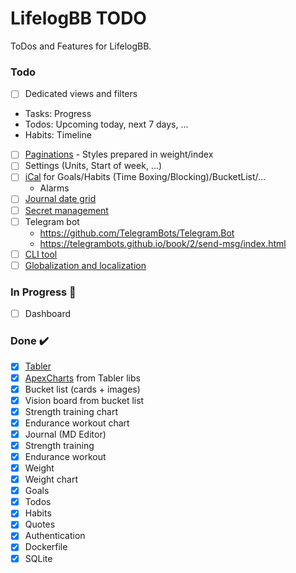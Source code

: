 # LifelogBB TODO

ToDos and Features for LifelogBB.

### Todo

- [ ] Dedicated views and filters
 - Tasks: Progress
 - Todos: Upcoming today, next 7 days, ...
 - Habits: Timeline
- [ ] [Paginations](https://learn.microsoft.com/en-us/aspnet/core/data/ef-mvc/sort-filter-page?view=aspnetcore-6.0) - Styles prepared in weight/index
- [ ] Settings (Units, Start of week, ...)
- [ ] [iCal](https://github.com/rianjs/ical.net) for Goals/Habits (Time Boxing/Blocking)/BucketList/...
  - Alarms
- [ ] [Journal date grid](https://github.com/usememos/memos)
- [ ] [Secret management](https://learn.microsoft.com/en-us/aspnet/core/security/app-secrets?view=aspnetcore-6.0&tabs=windows)
- [ ] Telegram bot
  - https://github.com/TelegramBots/Telegram.Bot
  - https://telegrambots.github.io/book/2/send-msg/index.html
- [ ] [CLI tool](https://github.com/gui-cs/Terminal.Gui)
- [ ] [Globalization and localization](https://learn.microsoft.com/en-us/aspnet/core/fundamentals/localization?view=aspnetcore-6.0)

### In Progress :construction:

- [ ] Dashboard

### Done :heavy_check_mark:

- [x] [Tabler](https://github.com/tabler)
- [x] [ApexCharts](https://apexcharts.com/) from Tabler libs
- [x] Bucket list (cards + images)
- [x] Vision board from bucket list
- [x] Strength training chart
- [x] Endurance workout chart
- [x] Journal (MD Editor)
- [x] Strength training
- [x] Endurance workout
- [x] Weight
- [x] Weight chart
- [x] Goals
- [x] Todos
- [x] Habits
- [x] Quotes
- [x] Authentication
- [x] Dockerfile
- [x] SQLite
